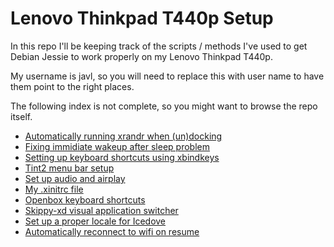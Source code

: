 # Lenovo Thinkpad T440p Setup

In this repo I'll be keeping track of the scripts / methods I've used to get
Debian Jessie to work properly on my Lenovo Thinkpad T440p.

My username is javl, so you will need to replace this with user name to have them point to the right places.

The following index is not complete, so you might want to browse the repo itself.
* [Automatically running xrandr when (un)docking](https://github.com/javl/T440p/blob/master/dockingstation.md)
* [Fixing immidiate wakeup after sleep problem](https://github.com/javl/T440p/blob/master/wakeup-problem.md)
* [Setting up keyboard shortcuts using xbindkeys](https://github.com/javl/T440p/blob/master/xbindkeys.md)
* [Tint2 menu bar setup](https://github.com/javl/T440p/blob/master/tint2.md)
* [Set up audio and airplay](https://github.com/javl/T440p/blob/master/audio.md)
* [My .xinitrc file](https://github.com/javl/T440p/blob/master/.xinitrc)
* [Openbox keyboard shortcuts](https://github.com/javl/T440p/blob/master/openbox_settings.md)
* [Skippy-xd visual application switcher](https://github.com/javl/T440p/blob/master/skippy-xd.md)
* [Set up a proper locale for Icedove](https://github.com/javl/T440p/blob/master/icedove.md)
* [Automatically reconnect to wifi on resume](https://github.com/javl/T440p/blob/master/reconnect_wifi.md)


